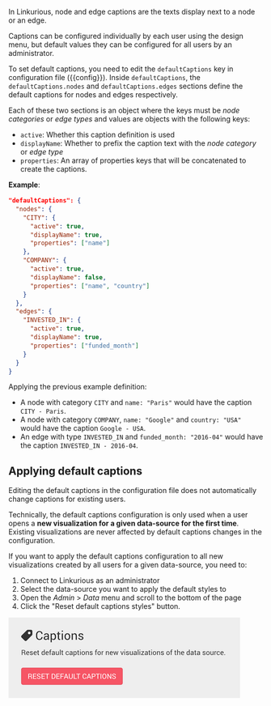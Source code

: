 
In Linkurious, node and edge captions are the texts display next to a node or an edge.

Captions can be configured individually by each user using the design menu,
but default values they can be configured for all users by an administrator.

To set default captions, you need to edit the `defaultCaptions` key in configuration file ({{config}}).
Inside `defaultCaptions`, the `defaultCaptions.nodes` and `defaultCaptions.edges` sections define the 
default captions for nodes and edges respectively.

Each of these two sections is an object where the keys must be *node categories* or *edge types* 
and values are objects with the following keys:

- `active`: Whether this caption definition is used
- `displayName`: Whether to prefix the caption text with the *node category* or *edge type* 
- `properties`: An array of properties keys that will be concatenated to create the captions.

**Example**:
```json
"defaultCaptions": {
  "nodes": {
    "CITY": {
      "active": true,
      "displayName": true,
      "properties": ["name"]
    },
    "COMPANY": {
      "active": true,
      "displayName": false,
      "properties": ["name", "country"]
    }
  },
  "edges": {
    "INVESTED_IN": {
      "active": true,
      "displayName": true,
      "properties": ["funded_month"]
    }
  }
}
```

Applying the previous example definition:

- A node with category `CITY` and `name: "Paris"` would have the caption `CITY - Paris`.
- A node with category `COMPANY`, `name: "Google"` and `country: "USA"` would have the caption `Google - USA`.
- An edge with type `INVESTED_IN` and `funded_month: "2016-04"` would have the caption `INVESTED_IN - 2016-04`.

## Applying default captions

Editing the default captions in the configuration file does not automatically change
captions for existing users.

Technically, the default captions configuration is only used when a user opens a
**new visualization for a given data-source for the first time**.
Existing visualizations are never affected by default captions changes in the configuration.

If you want to apply the default captions configuration to all
new visualizations created by all users for a given data-source, you need to:

1. Connect to Linkurious as an administrator
2. Select the data-source you want to apply the default styles to
3. Open the *Admin* > *Data* menu and scroll to the bottom of the page
4. Click the "Reset default captions styles" button.

![](reset-captions.png)
